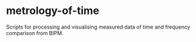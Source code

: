 # metrology-of-time
Scripts for processing and visualising measured data of time and frequency comparison from BIPM.
